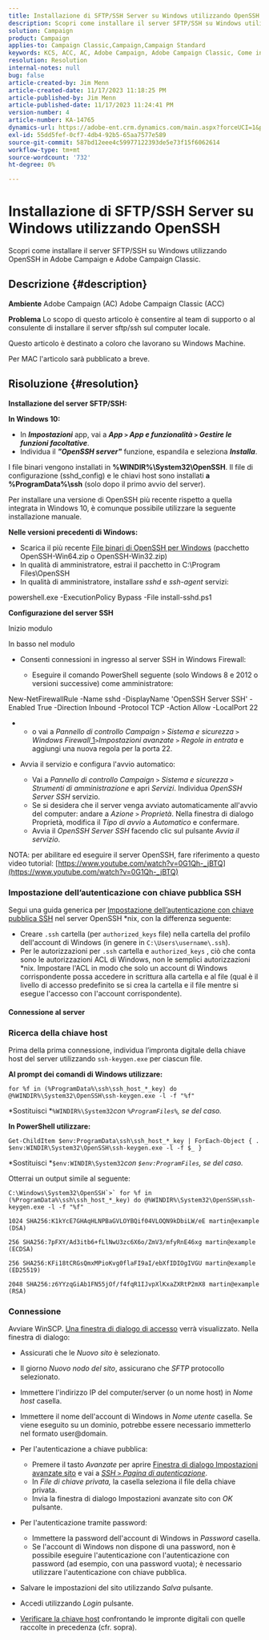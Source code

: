 ```yaml
---
title: Installazione di SFTP/SSH Server su Windows utilizzando OpenSSH
description: Scopri come installare il server SFTP/SSH su Windows utilizzando OpenSSH in Adobe Campaign e Adobe Campaign Classic.
solution: Campaign
product: Campaign
applies-to: Campaign Classic,Campaign,Campaign Standard
keywords: KCS, ACC, AC, Adobe Campaign, Adobe Campaign Classic, Come installare il server SFTP/SSH, Windows, OpenSSH
resolution: Resolution
internal-notes: null
bug: false
article-created-by: Jim Menn
article-created-date: 11/17/2023 11:18:25 PM
article-published-by: Jim Menn
article-published-date: 11/17/2023 11:24:41 PM
version-number: 4
article-number: KA-14765
dynamics-url: https://adobe-ent.crm.dynamics.com/main.aspx?forceUCI=1&pagetype=entityrecord&etn=knowledgearticle&id=1e189596-9f85-ee11-8179-6045bd006268
exl-id: 55dd5fef-0cf7-4db4-92b5-65aa7577e589
source-git-commit: 587bd12eee4c59977122393de5e73f15f6062614
workflow-type: tm+mt
source-wordcount: '732'
ht-degree: 0%

---
```


# Installazione di SFTP/SSH Server su Windows utilizzando OpenSSH


Scopri come installare il server SFTP/SSH su Windows utilizzando OpenSSH in Adobe Campaign e Adobe Campaign Classic.

## Descrizione {#description}


<b>Ambiente</b>
Adobe Campaign (AC) Adobe Campaign Classic (ACC)

<b>Problema</b>
Lo scopo di questo articolo è consentire al team di supporto o al consulente di installare il server sftp/ssh sul computer locale.

Questo articolo è destinato a coloro che lavorano su Windows Machine.

Per MAC l&#39;articolo sarà pubblicato a breve.


## Risoluzione {#resolution}


<b>Installazione del server SFTP/SSH:</b>

<b>In Windows 10:</b>

- In <b>*Impostazioni</b>* app, vai a <b>*App `>`  App e funzionalità `>`  Gestire le funzioni facoltative</b>*.
- Individua il <b>*&quot;OpenSSH server&quot;</b>* funzione, espandila e seleziona <b>*Installa</b>*.


I file binari vengono installati in <b>%WINDIR%\System32\OpenSSH</b>. Il file di configurazione (sshd_config) e le chiavi host sono installati <b>a %ProgramData%\ssh</b> (solo dopo il primo avvio del server).

Per installare una versione di OpenSSH più recente rispetto a quella integrata in Windows 10, è comunque possibile utilizzare la seguente installazione manuale.

<b>Nelle versioni precedenti di Windows:</b>

- Scarica il più recente [File binari di OpenSSH per Windows](https://github.com/PowerShell/Win32-OpenSSH/releases "https://github.com/PowerShell/Win32-OpenSSH/releases") (pacchetto OpenSSH-Win64.zip o OpenSSH-Win32.zip)
- In qualità di amministratore, estrai il pacchetto in C:\Program Files\OpenSSH
- In qualità di amministratore, installare *sshd* e *ssh-agent* servizi:


powershell.exe -ExecutionPolicy Bypass -File install-sshd.ps1



<b>Configurazione del server SSH</b>

Inizio modulo

In basso nel modulo

- Consenti connessioni in ingresso al server SSH in Windows Firewall:

   - Eseguire il comando PowerShell seguente (solo Windows 8 e 2012 o versioni successive) come amministratore:


New-NetFirewallRule -Name sshd -DisplayName &#39;OpenSSH Server SSH&#39; -Enabled True -Direction Inbound -Protocol TCP -Action Allow -LocalPort 22

- 
   - o vai a *Pannello di controllo Campaign `>`  Sistema e sicurezza `>`  Windows Firewall*[ 1](https://winscp.net/eng/docs/guide_windows_openssh_server#fn1)*`>`Impostazioni avanzate `>`  Regole in entrata* e aggiungi una nuova regola per la porta 22.
- Avvia il servizio e configura l&#39;avvio automatico:

   - Vai a *Pannello di controllo Campaign `>`  Sistema e sicurezza `>`  Strumenti di amministrazione* e apri *Servizi*. Individua *OpenSSH Server SSH* servizio.
   - Se si desidera che il server venga avviato automaticamente all&#39;avvio del computer: andare a *Azione `>`  Proprietà*. Nella finestra di dialogo Proprietà, modifica il *Tipo di avvio* a *Automatico* e confermare.
   - Avvia il *OpenSSH Server SSH* facendo clic sul pulsante *Avvia il servizio*.


NOTA: per abilitare ed eseguire il server OpenSSH, fare riferimento a questo video tutorial: [https://www.youtube.com/watch?v=0G1Qh-_jBTQ](https://www.youtube.com/watch?v=0G1Qh-_jBTQ)





### Impostazione dell’autenticazione con chiave pubblica SSH



Segui una guida generica per [Impostazione dell’autenticazione con chiave pubblica SSH](https://winscp.net/eng/docs/guide_public_key) nel server OpenSSH \*nix, con la differenza seguente:

- Creare `.ssh` cartella (per `authorized_keys` file) nella cartella del profilo dell&#39;account di Windows (in genere in `C:\Users\username\.ssh`).
- Per le autorizzazioni per `.ssh` cartella e `authorized_keys` , ciò che conta sono le autorizzazioni ACL di Windows, non le semplici autorizzazioni \*nix. Impostare l&#39;ACL in modo che solo un account di Windows corrispondente possa accedere in scrittura alla cartella e al file (qual è il livello di accesso predefinito se si crea la cartella e il file mentre si esegue l&#39;accesso con l&#39;account corrispondente).




#### Connessione al server



### <b>Ricerca della chiave host</b>

Prima della prima connessione, individua l’impronta digitale della chiave host del server utilizzando `ssh-keygen.exe` per ciascun file.

<b>Al prompt dei comandi di Windows utilizzare: </b>


```
for %f in (%ProgramData%\ssh\ssh_host_*_key) do @%WINDIR%\System32\OpenSSH\ssh-keygen.exe -l -f "%f"
```


*Sostituisci *`%WINDIR%\System32`*con *`%ProgramFiles%`*, se del caso.*

<b>In PowerShell utilizzare: </b>


```
Get-ChildItem $env:ProgramData\ssh\ssh_host_*_key | ForEach-Object { . $env:WINDIR\System32\OpenSSH\ssh-keygen.exe -l -f $_ }
```


*Sostituisci *`$env:WINDIR\System32`*con *`$env:ProgramFiles`*, se del caso.*

Otterrai un output simile al seguente:


```
C:\Windows\System32\OpenSSH`>` for %f in (%ProgramData%\ssh\ssh_host_*_key) do @%WINDIR%\System32\OpenSSH\ssh-keygen.exe -l -f "%f"
```



```
1024 SHA256:K1kYcE7GHAqHLNPBaGVLOYBQif04VLOQN9kDbiLW/eE martin@example (DSA)
```



```
256 SHA256:7pFXY/Ad3itb6+fLlNwU3zc6X6o/ZmV3/mfyRnE46xg martin@example (ECDSA)
```



```
256 SHA256:KFi18tCRGsQmxMPioKvg0flaFI9aI/ebXfIDIOgIVGU martin@example (ED25519)
```



```
2048 SHA256:z6YYzqGiAb1FN55jOf/f4fqR1IJvpXlKxaZXRtP2mX8 martin@example (RSA)
```




### Connessione



Avviare WinSCP. [Una finestra di dialogo di accesso](https://winscp.net/eng/docs/ui_login) verrà visualizzato. Nella finestra di dialogo:

- Assicurati che le *Nuovo sito* è selezionato.
- Il giorno *Nuovo nodo del sito*, assicurano che *SFTP* protocollo selezionato.
- Immettere l&#39;indirizzo IP del computer/server (o un nome host) in *Nome host* casella.
- Immettere il nome dell&#39;account di Windows in *Nome utente* casella. Se viene eseguito su un dominio, potrebbe essere necessario immetterlo nel formato user@domain.
- Per l&#39;autenticazione a chiave pubblica:

   - Premere il tasto *Avanzate* per aprire [Finestra di dialogo Impostazioni avanzate sito](https://winscp.net/eng/docs/ui_login_advanced) e vai a *[SSH `>`  Pagina di autenticazione](https://winscp.net/eng/docs/ui_login_authentication)*.
   - In *File di chiave privata,* la casella seleziona il file della chiave privata.
   - Invia la finestra di dialogo Impostazioni avanzate sito con *OK* pulsante.
- Per l&#39;autenticazione tramite password:

   - Immettere la password dell&#39;account di Windows in *Password* casella.
   - Se l&#39;account di Windows non dispone di una password, non è possibile eseguire l&#39;autenticazione con l&#39;autenticazione con password (ad esempio, con una password vuota); è necessario utilizzare l&#39;autenticazione con chiave pubblica.
- Salvare le impostazioni del sito utilizzando *Salva* pulsante.
- Accedi utilizzando *Login* pulsante.
- [Verificare la chiave host](https://winscp.net/eng/docs/ssh_verifying_the_host_key) confrontando le impronte digitali con quelle raccolte in precedenza (cfr. sopra).
